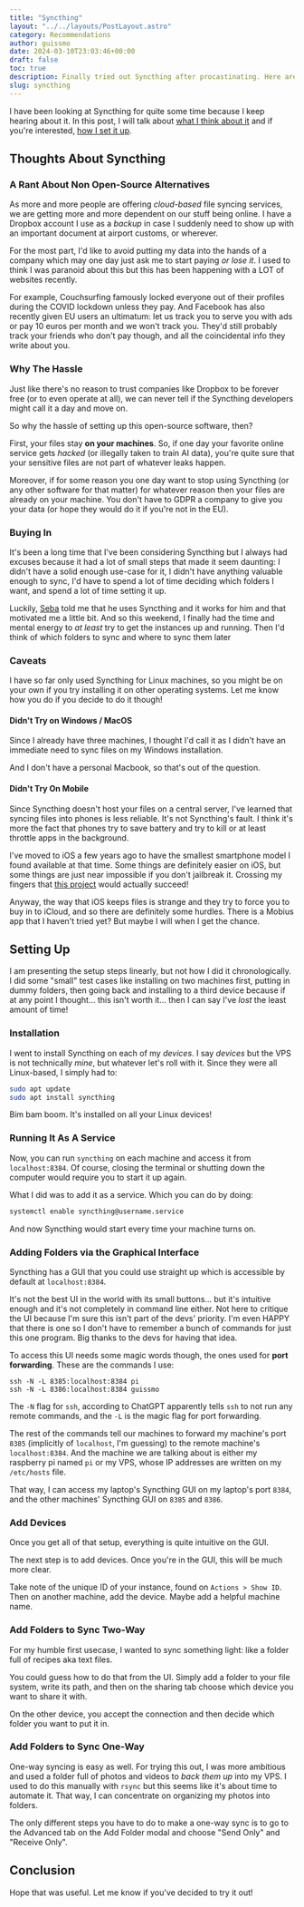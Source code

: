 ```yaml
---
title: "Syncthing"
layout: "../../layouts/PostLayout.astro"
category: Recommendations
author: guissmo
date: 2024-03-10T23:03:46+00:00
draft: false
toc: true
description: Finally tried out Syncthing after procastinating. Here are my thoughts and instructions on how to set it up.
slug: syncthing
---
```


I have been looking at Syncthing for quite some time because I keep hearing about it. In this post, I will talk about [what I think about it](#thoughts-about-syncthing) and if you're interested, [how I set it up](#setting-up).

## Thoughts About Syncthing

### A Rant About Non Open-Source Alternatives

As more and more people are offering *cloud-based* file syncing services, we are getting more and more dependent on our stuff being online. I have a Dropbox account I use as a *backup* in case I suddenly need to show up with an important document at airport customs, or wherever.

For the most part, I'd like to avoid putting my data into the hands of a company which may one day just ask me to start paying *or lose it*. I used to think I was paranoid about this but this has been happening with a LOT of websites recently.

For example, Couchsurfing famously locked everyone out of their profiles during the COVID lockdown unless they pay. And Facebook has also recently given EU users an ultimatum: let us track you to serve you with ads or pay 10 euros per month and we won't track you. They'd still probably track your friends who don't pay though, and all the coincidental info they write about you.

### Why The Hassle

Just like there's no reason to trust companies like Dropbox to be forever free (or to even operate at all), we can never tell if the Syncthing developers might call it a day and move on.

So why the hassle of setting up this open-source software, then?

First, your files stay **on your machines**. So, if one day your favorite online service gets *hacked* (or illegally taken to train AI data), you're quite sure that your sensitive files are not part of whatever leaks happen. 

Moreover, if for some reason you one day want to stop using Syncthing (or any other software for that matter) for whatever reason then your files are already on your machine. You don't have to GDPR a company to give you your data (or hope they would do it if you're not in the EU).

### Buying In

It's been a long time that I've been considering Syncthing but I always had excuses because it had a lot of small steps that made it seem daunting: I didn't have a solid enough use-case for it, I didn't have anything valuable enough to sync, I'd have to spend a lot of time deciding which folders I want, and spend a lot of time setting it up.

Luckily, [Seba](https://sebastiano.tronto.net/) told me that he uses Syncthing and it works for him and that motivated me a little bit. And so this weekend, I finally had the time and mental energy to *at least* try to get the instances up and running. Then I'd think of which folders to sync and where to sync them later

### Caveats

I have so far only used Syncthing for Linux machines, so you might be on your own if you try installing it on other operating systems. Let me know how you do if you decide to do it though!

#### Didn't Try on Windows / MacOS

Since I already have three machines, I thought I'd call it as I didn't have an immediate need to sync files on my Windows installation.

And I don't have a personal Macbook, so that's out of the question.

#### Didn't Try On Mobile

Since Syncthing doesn't host your files on a central server, I've learned that syncing files into phones is less reliable. It's not Syncthing's fault. I think it's more the fact that phones try to save battery and try to kill or at least throttle apps in the background.

I've moved to iOS a few years ago to have the smallest smartphone model I found available at that time. Some things are definitely easier on iOS, but some things are just near impossible if you don't jailbreak it. Crossing my fingers that [this project](https://smallandroidphone.com/) would actually succeed!

Anyway, the way that iOS keeps files is strange and they try to force you to buy in to iCloud, and so there are definitely some hurdles. There is a Mobius app that I haven't tried yet? But maybe I will when I get the chance.

## Setting Up

I am presenting the setup steps linearly, but not how I did it chronologically. I did some "small" test cases like installing on two machines first, putting in dummy folders, then going back and installing to a third device because if at any point I thought... this isn't worth it... then I can say I've *lost* the least amount of time!

### Installation

I went to install Syncthing on each of my *devices*. I say *devices* but the VPS is not technically *mine*, but whatever let's roll with it. Since they were all Linux-based, I simply had to:

```bash
sudo apt update
sudo apt install syncthing
```

Bim bam boom. It's installed on all your Linux devices!

### Running It As A Service

Now, you can run `syncthing` on each machine and access it from `localhost:8384`. Of course, closing the terminal or shutting down the computer would require you to start it up again.

What I did was to add it as a service. Which you can do by doing:

```bash
systemctl enable syncthing@username.service
```

And now Syncthing would start every time your machine turns on.

### Adding Folders via the Graphical Interface

Syncthing has a GUI that you could use straight up which is accessible by default at `localhost:8384`.

It's not the best UI in the world with its small buttons... but it's intuitive enough and it's not completely in command line either. Not here to critique the UI because I'm sure this isn't part of the devs' priority. I'm even HAPPY that there is one so I don't have to remember a bunch of commands for just this one program. Big thanks to the devs for having that idea.

To access this UI needs some magic words though, the ones used for **port forwarding**. These are the commands I use:

```
ssh -N -L 8385:localhost:8384 pi
ssh -N -L 8386:localhost:8384 guissmo
```

The `-N` flag for `ssh`, according to ChatGPT apparently tells `ssh` to not run any remote commands, and the `-L` is the magic flag for port forwarding.

The rest of the commands tell our machines to forward my machine's port `8385` (implicitly of `localhost`, I'm guessing) to the remote machine's `localhost:8384`. And the machine we are talking about is either my raspberry pi named `pi` or my VPS, whose IP addresses are written on my `/etc/hosts` file.

That way, I can access my laptop's Syncthing GUI on my laptop's port `8384`, and the other machines' Syncthing GUI on `8385` and `8386`.

### Add Devices

Once you get all of that setup, everything is quite intuitive on the GUI.

The next step is to add devices. Once you're in the GUI, this will be much more clear.

Take note of the unique ID of your instance, found on `Actions > Show ID`. Then on another machine, add the device. Maybe add a helpful machine name.

### Add Folders to Sync Two-Way

For my humble first usecase, I wanted to sync something light: like a folder full of recipes aka text files.

You could guess how to do that from the UI. Simply add a folder to your file system, write its path, and then on the sharing tab choose which device you want to share it with.

On the other device, you accept the connection and then decide which folder you want to put it in.

### Add Folders to Sync One-Way

One-way syncing is easy as well. For trying this out, I was more ambitious and used a folder full of photos and videos to *back them up* into my VPS. I used to do this manually with `rsync` but this seems like it's about time to automate it. That way, I can concentrate on organizing my photos into folders.

The only different steps you have to do to make a one-way sync is to go to the Advanced tab on the Add Folder modal and choose "Send Only" and "Receive Only".

## Conclusion

Hope that was useful. Let me know if you've decided to try it out!